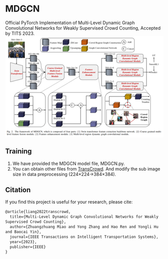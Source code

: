 # MDGCN
Official PyTorch Implementation of Multi-Level Dynamic Graph Convolutional Networks for Weakly Supervised Crowd Counting, Accepted by TITS 2023.
![image](MDGCN.png)

## Training
1. We have provided the MDGCN model file, MDGCN.py.
2. You can obtain other files from [TransCrowd](https://github.com/dk-liang/TransCrowd). And modify the sub image size in data preprocessing (224×224→384×384).

## Citation
If you find this project is useful for your research, please cite:
```
@article{liang2022transcrowd,
  title={Multi-Level Dynamic Graph Convolutional Networks for Weakly Supervised Crowd Counting},
  author={Zhuangzhuang Miao and Yong Zhang and Hao Ren and Yongli Hu and Baocai Yin},
  journal={IEEE Transactions on Intelligent Transportation Systems},
  year={2023},
  publisher={IEEE}
}
```

